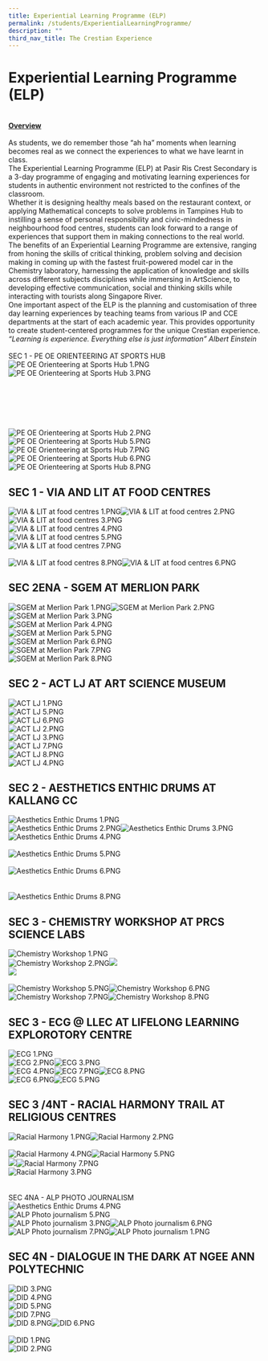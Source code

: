 ```yaml
---
title: Experiential Learning Programme (ELP)
permalink: /students/ExperientialLearningProgramme/
description: ""
third_nav_title: The Crestian Experience
---
```

<h1>Experiential Learning Programme (ELP)</h1>
<div><br /><strong><u>Overview<br /></u></strong><br />
<div>As students, we do remember those &ldquo;ah ha&rdquo; moments when learning becomes real as we connect the experiences to what we have learnt in class.</div>
<div>The Experiential Learning Programme (ELP) at Pasir Ris Crest Secondary is a 3-day programme of engaging and motivating learning experiences for students in authentic environment not restricted to the confines of the classroom.</div>
<div>Whether it is designing healthy meals based on the restaurant context, or applying Mathematical concepts to solve problems in Tampines Hub to instilling a sense of personal responsibility and civic-mindedness in neighbourhood food centres, students can look forward to a range of experiences that support them in making connections to the real world.</div>
<div>The benefits of an Experiential Learning Programme are extensive, ranging from honing the skills of critical thinking, problem solving and decision making in coming up with the fastest fruit-powered model car in the Chemistry laboratory, harnessing the application of knowledge and skills across different subjects disciplines while immersing in ArtScience, to developing effective communication, social and thinking skills while interacting with tourists along Singapore River.</div>
<div>One important aspect of the ELP is the planning and customisation of three day learning experiences by teaching teams from various IP and CCE departments at the start of each academic year. This provides opportunity to create student-centered programmes for the unique Crestian experience.</div>
<div><em>&ldquo;Learning is experience. Everything else is just information&rdquo; Albert Einstein</em></div>
<br />SEC 1 - PE&nbsp;OE ORIENTEERING AT SPORTS HUB<br /><img src="/images/PE OE Orienteering at Sports Hub 1.PNG" alt="PE OE Orienteering at Sports Hub 1.PNG" /><img src="/images/PE OE Orienteering at Sports Hub 3.PNG" alt="PE OE Orienteering at Sports Hub 3.PNG" /><br /><br /><br /><br /><br /><br /><br />
<div>
<div><img src="/images/PE OE Orienteering at Sports Hub 2.PNG" alt="PE OE Orienteering at Sports Hub 2.PNG" /><img src="/images/PE OE Orienteering at Sports Hub 5.PNG" alt="PE OE Orienteering at Sports Hub 5.PNG" /><img src="/images/PE OE Orienteering at Sports Hub 7.PNG" alt="PE OE Orienteering at Sports Hub 7.PNG" /></div>
</div>
<div><img src="/images/PE OE Orienteering at Sports Hub 6.PNG" alt="PE OE Orienteering at Sports Hub 6.PNG" /></div>
<div>
<div><img src="/images/PE OE Orienteering at Sports Hub 8.PNG" alt="PE OE Orienteering at Sports Hub 8.PNG" /></div>
</div>
<div>
<h2>SEC 1 - VIA AND LIT AT FOOD CENTRES</h2>
</div>
<div><img src="/images/VIA &amp; LIT at food centres 1.PNG" alt="VIA &amp; LIT at food centres 1.PNG" /><img src="/images/VIA &amp; LIT at food centres 2.PNG" alt="VIA &amp; LIT at food centres 2.PNG" /></div>
<div><img src="/images/VIA &amp; LIT at food centres 3.PNG" alt="VIA &amp; LIT at food centres 3.PNG" /></div>
<div><img src="h/images/VIA &amp; LIT at food centres 4.PNG" alt="VIA &amp; LIT at food centres 4.PNG" /></div>
<div><img src="h/images/VIA &amp; LIT at food centres 5.PNG" alt="VIA &amp; LIT at food centres 5.PNG" /></div>
<div><img src="/images/VIA &amp; LIT at food centres 7.PNG" alt="VIA &amp; LIT at food centres 7.PNG" /></div>
<div><br /><img src="/images/VIA &amp; LIT at food centres 8.PNG" alt="VIA &amp; LIT at food centres 8.PNG" /><img src="/images/VIA &amp; LIT at food centres 6.PNG" alt="VIA &amp; LIT at food centres 6.PNG" /></div>
<div>
<h2>SEC 2ENA - SGEM AT MERLION PARK</h2>
</div>
<div><img src="/images/SGEM at Merlion Park 1.PNG" alt="SGEM at Merlion Park 1.PNG" /><img src="/images/SGEM at Merlion Park 2.PNG" alt="SGEM at Merlion Park 2.PNG" /></div>
<div><img src="/images/SGEM at Merlion Park 3.PNG" alt="SGEM at Merlion Park 3.PNG" /></div>
<div><img src="/images/SGEM at Merlion Park 4.PNG" alt="SGEM at Merlion Park 4.PNG" /></div>
<div><img src="/images/SGEM at Merlion Park 5.PNG" alt="SGEM at Merlion Park 5.PNG" /></div>
<div><img src="/images/SGEM at Merlion Park 6.PNG" alt="SGEM at Merlion Park 6.PNG" /></div>
<div><img src="/images/SGEM at Merlion Park 7.PNG" alt="SGEM at Merlion Park 7.PNG" /></div>
<div><img src="/images/SGEM at Merlion Park 8.PNG" alt="SGEM at Merlion Park 8.PNG" /></div>
<div>
<h2>SEC 2 - ACT LJ AT ART SCIENCE MUSEUM</h2>
</div>
<div><img src="/images/ACT LJ 1.PNG" alt="ACT LJ 1.PNG" /></div>
<div><img src="/images/ACT LJ 5.PNG" alt="ACT LJ 5.PNG" /></div>
<div><img src="/images/ACT LJ 6.PNG" alt="ACT LJ 6.PNG" /></div>
<div><img src="/images/ACT LJ 2.PNG" alt="ACT LJ 2.PNG" /></div>
<div><img src="/images/ACT LJ 3.PNG" alt="ACT LJ 3.PNG" /></div>
<div><img src="/images/ACT LJ 7.PNG" alt="ACT LJ 7.PNG" /></div>
<div><img src="/images/ACT LJ 8.PNG" alt="ACT LJ 8.PNG" /><br /><img src="/images/ACT LJ 4.PNG" alt="ACT LJ 4.PNG" /></div>
<div>
<h2>SEC 2 - AESTHETICS ENTHIC DRUMS AT KALLANG CC</h2>
</div>
<div><img src="/images/Aesthetics Enthic Drums 1.PNG" alt="Aesthetics Enthic Drums 1.PNG" /></div>
<div><img src="/images/Aesthetics Enthic Drums 2.PNG" alt="Aesthetics Enthic Drums 2.PNG" /><img src="/images/Aesthetics Enthic Drums 3.PNG" alt="Aesthetics Enthic Drums 3.PNG" /></div>
<div><img src="/images/Aesthetics Enthic Drums 4.PNG" alt="Aesthetics Enthic Drums 4.PNG" /></div>
<div><br /><img src="/images/Aesthetics Enthic Drums 5.PNG" alt="Aesthetics Enthic Drums 5.PNG" /></div>
<div><br /><img src="/images/Aesthetics Enthic Drums 6.PNG" alt="Aesthetics Enthic Drums 6.PNG" /><br /><br /><br /><img src="/images/Aesthetics Enthic Drums 8.PNG" alt="Aesthetics Enthic Drums 8.PNG" /></div>
<div>
<h2>SEC 3 - CHEMISTRY WORKSHOP AT PRCS SCIENCE LABS</h2>
</div>
<div><img src="/images/Chemistry Workshop 1.PNG" alt="Chemistry Workshop 1.PNG" /></div>
<div><img src="/images/Chemistry Workshop 2.PNG" alt="Chemistry Workshop 2.PNG" /><img src="/images/Chemistry Workshop 3.PNG alt=" /></div>
<div><img src="/images/Chemistry Workshop 4.PNG alt=" /></div>
<div><br /><img src="/images/Chemistry Workshop 5.PNG" alt="Chemistry Workshop 5.PNG" /><img src="/images/Chemistry Workshop 6.PNG" alt="Chemistry Workshop 6.PNG" /></div>
<div><img src="/images/Chemistry Workshop 7.PNG" alt="Chemistry Workshop 7.PNG" /><img src="/images/Chemistry Workshop 8.PNG" alt="Chemistry Workshop 8.PNG" /></div>
<div>
<h2>SEC 3 - ECG @ LLEC AT LIFELONG LEARNING EXPLOROTORY CENTRE</h2>
</div>
<div><img src="/images/ECG 1.PNG" alt="ECG 1.PNG" /></div>
<div><img src="/images/ECG 2.PNG" alt="ECG 2.PNG" /><img src="/images/ECG 3.PNG" alt="ECG 3.PNG" /></div>
<div><img src="/images/ECG 4.PNG" alt="ECG 4.PNG" /><img src="/images/ECG 7.PNG" alt="ECG 7.PNG" /><img src="/images/ECG 8.PNG" alt="ECG 8.PNG" /></div>
<div><img src="/images/ECG 6.PNG" alt="ECG 6.PNG" /><img src="/images/ECG 5.PNG" alt="ECG 5.PNG" /></div>
<div>
<h2>SEC 3 /4NT - RACIAL HARMONY TRAIL AT RELIGIOUS CENTRES</h2>
</div>
<div><img src="/images/Racial Harmony 1.PNG" alt="Racial Harmony 1.PNG" /><img src="/images/Racial Harmony 2.PNG" alt="Racial Harmony 2.PNG" /></div>
<div><br /><img src="/images/Racial Harmony 4.PNG" alt="Racial Harmony 4.PNG" /><img src="/images/Racial Harmony 5.PNG" alt="Racial Harmony 5.PNG" /></div>
<div><img src="/images/Racial Harmony 6.PNG alt=" /><img src="/images/Racial Harmony 7.PNG" alt="Racial Harmony 7.PNG" /></div>
<div><img src="/images/Racial Harmony 3.PNG" alt="Racial Harmony 3.PNG" /></div>
<div><br /><br /></div>
<div>SEC 4NA - ALP PHOTO JOURNALISM</div>
<div><img src="/images/Aesthetics Enthic Drums 4.PNG" alt="Aesthetics Enthic Drums 4.PNG" /></div>
<div><img src="/images/ALP Photo journalism 5.PNG" alt="ALP Photo journalism 5.PNG" /></div>
<div><img src="/images/ALP Photo journalism 3.PNG" alt="ALP Photo journalism 3.PNG" /><img src="/images/ALP Photo journalism 6.PNG" alt="ALP Photo journalism 6.PNG" /></div>
<div><img src="/images/ALP Photo journalism 7.PNG" alt="ALP Photo journalism 7.PNG" /><img src="/images/ALP Photo journalism 1.PNG" alt="ALP Photo journalism 1.PNG" /></div>
<div>
<h2>SEC 4N - DIALOGUE IN THE DARK AT NGEE ANN POLYTECHNIC</h2>
</div>
<div><img src="/images/DID 3.PNG" alt="DID 3.PNG" /></div>
<div><img src="/images/DID 4.PNG" alt="DID 4.PNG" /></div>
<div><img src="/images/DID 5.PNG" alt="DID 5.PNG" /></div>
<div><img src="/images/DID 7.PNG" alt="DID 7.PNG" /></div>
<div><img src="/images/DID 8.PNG" alt="DID 8.PNG" /><img src="/images/DID 6.PNG" alt="DID 6.PNG" /></div>
<div><br /><img src="/images/DID 1.PNG" alt="DID 1.PNG" /><br /><img src="/images/DID 2.PNG" alt="DID 2.PNG" /></div>
</div>
